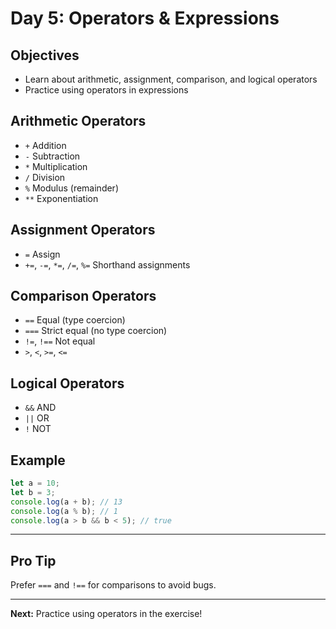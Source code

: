 # Day 5: Operators & Expressions

## Objectives
- Learn about arithmetic, assignment, comparison, and logical operators
- Practice using operators in expressions

## Arithmetic Operators
- `+` Addition
- `-` Subtraction
- `*` Multiplication
- `/` Division
- `%` Modulus (remainder)
- `**` Exponentiation

## Assignment Operators
- `=` Assign
- `+=`, `-=`, `*=`, `/=`, `%=` Shorthand assignments

## Comparison Operators
- `==` Equal (type coercion)
- `===` Strict equal (no type coercion)
- `!=`, `!==` Not equal
- `>`, `<`, `>=`, `<=`

## Logical Operators
- `&&` AND
- `||` OR
- `!` NOT

## Example
```js
let a = 10;
let b = 3;
console.log(a + b); // 13
console.log(a % b); // 1
console.log(a > b && b < 5); // true
```

---

## Pro Tip
Prefer `===` and `!==` for comparisons to avoid bugs.

---

**Next:** Practice using operators in the exercise!
